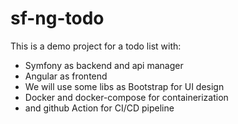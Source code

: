 # sf-ng-todo
This is a demo project for a todo list with:
- Symfony as backend and api manager
- Angular as frontend
- We will use some libs as Bootstrap for UI design
- Docker and docker-compose for containerization
- and github Action for CI/CD pipeline
